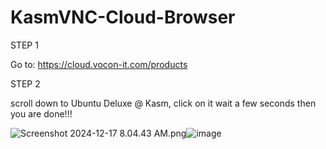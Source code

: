 # KasmVNC-Cloud-Browser
STEP 1 

Go to: https://cloud.vocon-it.com/products

STEP 2 

scroll down to Ubuntu Deluxe @ Kasm,
click on it
wait a few seconds then you are done!!!

<img src="blob:chrome-untrusted://media-app/29a8a327-efc9-4296-83c8-8706c15379ad" alt="Screenshot 2024-12-17 8.04.43 AM.png"/>![image](https://github.com/user-attachments/assets/6ad9ea43-f244-4070-b094-7841c118718d)
